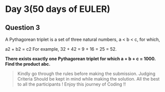 # Day 3(50 days of EULER)

## Question 3

A Pythagorean triplet is a set of three natural numbers, a < b < c, for which,

a2 + b2 = c2
For example, 32 + 42 = 9 + 16 = 25 = 52.

**There exists exactly one Pythagorean triplet for which a + b + c = 1000.**
**Find the product abc.**

> Kindly go through the rules before making the submission.
>Judging Criteria Should be kept in mind while making the solution.
>All the best to all the participants ! Enjoy this journey of Coding !!
